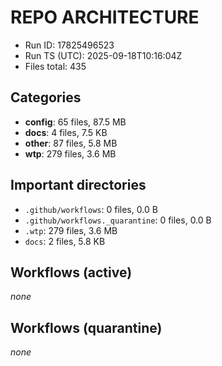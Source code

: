 # REPO ARCHITECTURE
- Run ID: 17825496523
- Run TS (UTC): 2025-09-18T10:16:04Z
- Files total: 435

## Categories
- **config**: 65 files, 87.5 MB
- **docs**: 4 files, 7.5 KB
- **other**: 87 files, 5.8 MB
- **wtp**: 279 files, 3.6 MB

## Important directories
- `.github/workflows`: 0 files, 0.0 B
- `.github/workflows._quarantine`: 0 files, 0.0 B
- `.wtp`: 279 files, 3.6 MB
- `docs`: 2 files, 5.8 KB

## Workflows (active)
_none_

## Workflows (quarantine)
_none_

